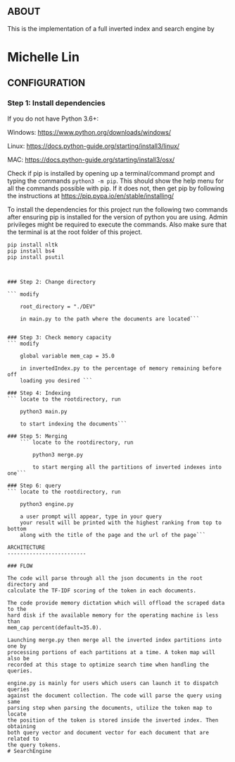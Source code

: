 ABOUT
-------------------------
This is the implementation of a full inverted index and search engine
by 
# Michelle Lin

CONFIGURATION
-------------------------

### Step 1: Install dependencies

If you do not have Python 3.6+:

Windows: https://www.python.org/downloads/windows/

Linux: https://docs.python-guide.org/starting/install3/linux/

MAC: https://docs.python-guide.org/starting/install3/osx/

Check if pip is installed by opening up a terminal/command prompt and typing
the commands `python3 -m pip`. This should show the help menu for all the
commands possible with pip. If it does not, then get pip by following the
instructions at https://pip.pypa.io/en/stable/installing/

To install the dependencies for this project run the following two commands
after ensuring pip is installed for the version of python you are using.
Admin privileges might be required to execute the commands. Also make sure
that the terminal is at the root folder of this project.
```
pip install nltk
pip install bs4
pip install psutil



### Step 2: Change directory

``` modify

    root_directory = "./DEV"

    in main.py to the path where the documents are located```


### Step 3: Check memory capacity
``` modify

    global variable mem_cap = 35.0

    in invertedIndex.py to the percentage of memory remaining before off
    loading you desired ```

### Step 4: Indexing
``` locate to the rootdirectory, run

    python3 main.py

    to start indexing the documents```

### Step 5: Merging
    ``` locate to the rootdirectory, run

        python3 merge.py

        to start merging all the partitions of inverted indexes into one```

### Step 6: query
``` locate to the rootdirectory, run

    python3 engine.py

    a user prompt will appear, type in your query
    your result will be printed with the highest ranking from top to bottom
    along with the title of the page and the url of the page```

ARCHITECTURE
-------------------------

### FLOW

The code will parse through all the json documents in the root directory and
calculate the TF-IDF scoring of the token in each documents.

The code provide memory dictation which will offload the scraped data to the
hard disk if the available memory for the operating machine is less than
mem_cap percent(default=35.0).

Launching merge.py then merge all the inverted index partitions into one by
processing portions of each partitions at a time. A token map will also be
recorded at this stage to optimize search time when handling the queries.

engine.py is mainly for users which users can launch it to dispatch queries
against the document collection. The code will parse the query using same
parsing step when parsing the documents, utilize the token map to locate
the position of the token is stored inside the inverted index. Then obtaining
both query vector and document vector for each document that are related to
the query tokens.
# SearchEngine
